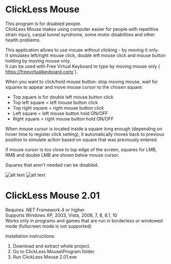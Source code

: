 # ClickLess Mouse

This program is for disabled people.<br/>
ClickLess Mouse makes using computer easier for people with repetitive strain injury, carpal tunnel syndrome, 
some motor disabilities and other health problems.

This application allows to use mouse without clicking - by moving it only.<br/>
It simulates left/right mouse click, double left mouse click and mouse button holding by moving mouse only.<br/>
It can be used with Free Virtual Keyboard to type by moving mouse only ( https://freevirtualkeyboard.com/ ).

When you want to click/hold mouse button: stop moving mouse, wait for squares to appear and move mouse cursor to the chosen square:
- Top square is for double left mouse button click
- Top left square = left mouse button click
- Top right square = right mouse button click
- Left square = left mouse button hold ON/OFF
- Right square = right mouse button hold ON/OFF

When mouse cursor is located inside a square long enough (depending on hover time to register click setting), it automatically moves
back to previous position to simulate action based on square that was previously entered.

If mouse cursor is too close to top edge of the screen, squares for LMB, RMB and double LMB are shown below mouse cursor.

Squares that aren't needed can be disabled.

![alt text](https://raw.githubusercontent.com/kathunos/clickless-mouse/master/ClickLess%20Mouse%20NG/Program/1.jpg)
![alt text](https://raw.githubusercontent.com/kathunos/clickless-mouse/master/ClickLess%20Mouse%20NG/Program/2.jpg)

# ClickLess Mouse 2.01

Requires .NET Framework 4 or higher<br/>
Supports Windows XP, 2003, Vista, 2008, 7, 8, 8.1, 10<br/>
Works only in programs and games that are run in borderless or windowed mode (fullscreen mode is not supported)

Installation instructions:<br/>
1. Download and extract whole project.
2. Go to ClickLess Mouse\Program folder.
3. Run ClickLess Mouse 2.01.exe